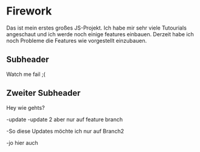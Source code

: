 # Firework

Das ist mein erstes großes JS-Projekt. Ich habe mir sehr viele Tutourials angeschaut und ich werde noch einige features einbauen. Derzeit habe ich noch Probleme die Features wie vorgestellt einzubauen.

## Subheader

Watch me fail ;(

## Zweiter Subheader

Hey wie gehts?

-update
-update 2 aber nur auf feature branch

-So diese Updates möchte ich nur auf Branch2 

-jo hier auch
